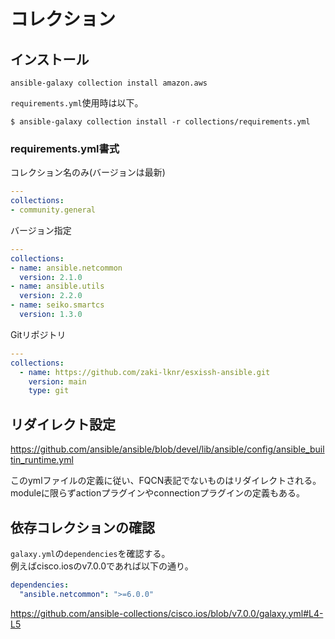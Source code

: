 # コレクション

## インストール

```console
ansible-galaxy collection install amazon.aws
```

`requirements.yml`使用時は以下。

```console
$ ansible-galaxy collection install -r collections/requirements.yml
```

### requirements.yml書式

コレクション名のみ(バージョンは最新)

```yaml
---
collections:
- community.general
```

バージョン指定

```yaml
---
collections:
- name: ansible.netcommon
  version: 2.1.0
- name: ansible.utils
  version: 2.2.0
- name: seiko.smartcs
  version: 1.3.0
```

Gitリポジトリ

```yaml
---
collections:
  - name: https://github.com/zaki-lknr/esxissh-ansible.git
    version: main
    type: git
```

## リダイレクト設定

<https://github.com/ansible/ansible/blob/devel/lib/ansible/config/ansible_builtin_runtime.yml>

このymlファイルの定義に従い、FQCN表記でないものはリダイレクトされる。  
moduleに限らずactionプラグインやconnectionプラグインの定義もある。

## 依存コレクションの確認

`galaxy.yml`の`dependencies`を確認する。  
例えばcisco.iosのv7.0.0であれば以下の通り。

```yaml
dependencies:
  "ansible.netcommon": ">=6.0.0"
```

<https://github.com/ansible-collections/cisco.ios/blob/v7.0.0/galaxy.yml#L4-L5>
